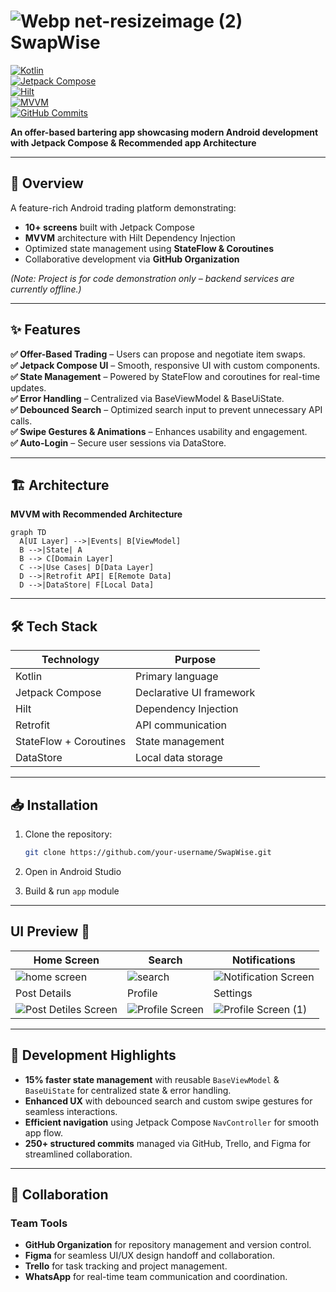 # ![Webp net-resizeimage (2)](https://github.com/user-attachments/assets/7b5f22c9-1453-4883-b441-a8e2ef1fd178) SwapWise  

[![Kotlin](https://img.shields.io/badge/Kotlin-2.0.0-blue?logo=kotlin)](https://kotlinlang.org/)  
[![Jetpack Compose](https://img.shields.io/badge/Jetpack%20Compose-2.0.0-4285F4?logo=jetpack-compose)](https://developer.android.com/jetpack/compose)  
[![Hilt](https://img.shields.io/badge/Hilt-Dependency%20Injection-FF8C42?logo=hilt)](https://dagger.dev/hilt/)  
[![MVVM](https://img.shields.io/badge/Architecture-MVVM-6A1B9A)](https://developer.android.com/jetpack/guide)  
[![GitHub Commits](https://img.shields.io/badge/Commits-250%2B-brightgreen)](https://github.com/IugGraduation/Android/commits/main)  

**An offer-based bartering app showcasing modern Android development with Jetpack Compose & Recommended app Architecture**  

---

## 📌 Overview  
A feature-rich Android trading platform demonstrating:  
- **10+ screens** built with Jetpack Compose  
- **MVVM** architecture with Hilt Dependency Injection  
- Optimized state management using **StateFlow & Coroutines**  
- Collaborative development via **GitHub Organization**  

*(Note: Project is for code demonstration only – backend services are currently offline.)*

---

## ✨ Features  
**✅ Offer-Based Trading** – Users can propose and negotiate item swaps.  
**✅ Jetpack Compose UI** – Smooth, responsive UI with custom components.  
**✅ State Management** – Powered by StateFlow and coroutines for real-time updates.  
**✅ Error Handling** – Centralized via BaseViewModel & BaseUiState.  
**✅ Debounced Search** – Optimized search input to prevent unnecessary API calls.  
**✅ Swipe Gestures & Animations** – Enhances usability and engagement.  
**✅ Auto-Login** – Secure user sessions via DataStore.  

---

## 🏗 Architecture  
**MVVM with Recommended Architecture**  
```mermaid
graph TD
  A[UI Layer] -->|Events| B[ViewModel]
  B -->|State| A
  B --> C[Domain Layer]
  C -->|Use Cases| D[Data Layer]
  D -->|Retrofit API| E[Remote Data]
  D -->|DataStore| F[Local Data]
```

---

## 🛠 Tech Stack

| **Technology**         | **Purpose**                    |
|------------------------|--------------------------------|
| Kotlin                 | Primary language               |
| Jetpack Compose        | Declarative UI framework       |
| Hilt                   | Dependency Injection           |
| Retrofit               | API communication              |
| StateFlow + Coroutines | State management               |
| DataStore              | Local data storage             |

---

## 📥 Installation

1. Clone the repository:

   ```bash
   git clone https://github.com/your-username/SwapWise.git

2. Open in Android Studio

3. Build & run `app` module

---

## UI Preview 📸

| Home Screen |Search | Notifications |
|----------|----------|----------|
| ![home screen](https://github.com/user-attachments/assets/ba559534-54b7-444b-8b45-10ad85026b75) | ![search](https://github.com/user-attachments/assets/7d81eef9-7d1d-42ae-a9bc-04c02cf1a164) |![Notification Screen](https://github.com/user-attachments/assets/f4fe517c-3843-4991-83aa-62c8b0161fb1) |
| Post Details | Profile | Settings |
| ![Post Detiles Screen](https://github.com/user-attachments/assets/e6f7000c-fc85-42ae-a92e-24e72f878819) | ![Profile Screen](https://github.com/user-attachments/assets/8f585ad9-81e6-43fa-a3a1-2a73e8b337d5) | ![Profile Screen (1)](https://github.com/user-attachments/assets/53c02ffc-32b0-4347-9980-948552d5e32c) |

---

## 🚀 Development Highlights  
- **15% faster state management** with reusable `BaseViewModel` & `BaseUiState` for centralized state & error handling.  
- **Enhanced UX** with debounced search and custom swipe gestures for seamless interactions.  
- **Efficient navigation** using Jetpack Compose `NavController` for smooth app flow.  
- **250+ structured commits** managed via GitHub, Trello, and Figma for streamlined collaboration.

---

## 🤝 Collaboration  
### Team Tools  
- **GitHub Organization** for repository management and version control.  
- **Figma** for seamless UI/UX design handoff and collaboration.  
- **Trello** for task tracking and project management.  
- **WhatsApp** for real-time team communication and coordination.



